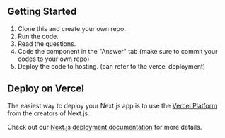## Getting Started

1. Clone this and create your own repo.
2. Run the code.
3. Read the questions.
4. Code the component in the "Answer" tab (make sure to commit your codes to your own repo)
5. Deploy the code to hosting. (can refer to the vercel deployment)

## Deploy on Vercel

The easiest way to deploy your Next.js app is to use the [Vercel Platform](https://vercel.com/new?utm_medium=default-template&filter=next.js&utm_source=create-next-app&utm_campaign=create-next-app-readme) from the creators of Next.js.

Check out our [Next.js deployment documentation](https://nextjs.org/docs/deployment) for more details.
